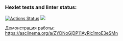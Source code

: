 ### Hexlet tests and linter status:
[![Actions Status](https://github.com/Alex-Bek/frontend-project-44/actions/workflows/hexlet-check.yml/badge.svg)](https://github.com/Alex-Bek/frontend-project-44/actions)
<a href="https://codeclimate.com/github/Alex-Bek/frontend-project-44/maintainability"><img src="https://api.codeclimate.com/v1/badges/e28330e56865a6fa130c/maintainability" /></a>


Демонстрация работы: https://asciinema.org/a/ZYDNoGjDP11AyRlc1moE3eSMn